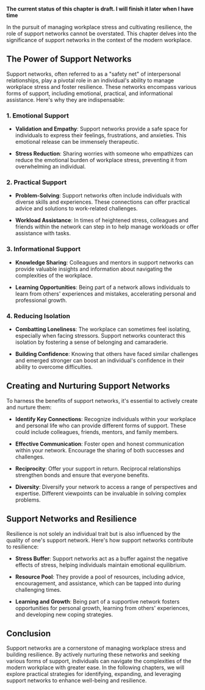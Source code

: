 **The current status of this chapter is draft. I will finish it later when I have time**

In the pursuit of managing workplace stress and cultivating resilience, the role of support networks cannot be overstated. This chapter delves into the significance of support networks in the context of the modern workplace.

The Power of Support Networks
-----------------------------

Support networks, often referred to as a "safety net" of interpersonal relationships, play a pivotal role in an individual's ability to manage workplace stress and foster resilience. These networks encompass various forms of support, including emotional, practical, and informational assistance. Here's why they are indispensable:

### 1. **Emotional Support**

* **Validation and Empathy**: Support networks provide a safe space for individuals to express their feelings, frustrations, and anxieties. This emotional release can be immensely therapeutic.

* **Stress Reduction**: Sharing worries with someone who empathizes can reduce the emotional burden of workplace stress, preventing it from overwhelming an individual.

### 2. **Practical Support**

* **Problem-Solving**: Support networks often include individuals with diverse skills and experiences. These connections can offer practical advice and solutions to work-related challenges.

* **Workload Assistance**: In times of heightened stress, colleagues and friends within the network can step in to help manage workloads or offer assistance with tasks.

### 3. **Informational Support**

* **Knowledge Sharing**: Colleagues and mentors in support networks can provide valuable insights and information about navigating the complexities of the workplace.

* **Learning Opportunities**: Being part of a network allows individuals to learn from others' experiences and mistakes, accelerating personal and professional growth.

### 4. **Reducing Isolation**

* **Combatting Loneliness**: The workplace can sometimes feel isolating, especially when facing stressors. Support networks counteract this isolation by fostering a sense of belonging and camaraderie.

* **Building Confidence**: Knowing that others have faced similar challenges and emerged stronger can boost an individual's confidence in their ability to overcome difficulties.

Creating and Nurturing Support Networks
---------------------------------------

To harness the benefits of support networks, it's essential to actively create and nurture them:

* **Identify Key Connections**: Recognize individuals within your workplace and personal life who can provide different forms of support. These could include colleagues, friends, mentors, and family members.

* **Effective Communication**: Foster open and honest communication within your network. Encourage the sharing of both successes and challenges.

* **Reciprocity**: Offer your support in return. Reciprocal relationships strengthen bonds and ensure that everyone benefits.

* **Diversity**: Diversify your network to access a range of perspectives and expertise. Different viewpoints can be invaluable in solving complex problems.

Support Networks and Resilience
-------------------------------

Resilience is not solely an individual trait but is also influenced by the quality of one's support network. Here's how support networks contribute to resilience:

* **Stress Buffer**: Support networks act as a buffer against the negative effects of stress, helping individuals maintain emotional equilibrium.

* **Resource Pool**: They provide a pool of resources, including advice, encouragement, and assistance, which can be tapped into during challenging times.

* **Learning and Growth**: Being part of a supportive network fosters opportunities for personal growth, learning from others' experiences, and developing new coping strategies.

Conclusion
----------

Support networks are a cornerstone of managing workplace stress and building resilience. By actively nurturing these networks and seeking various forms of support, individuals can navigate the complexities of the modern workplace with greater ease. In the following chapters, we will explore practical strategies for identifying, expanding, and leveraging support networks to enhance well-being and resilience.
